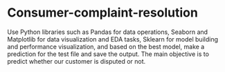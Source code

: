 # Consumer-complaint-resolution
Use Python libraries such as Pandas for data operations, Seaborn and Matplotlib for data visualization and EDA tasks, Sklearn for model building and performance visualization, and based on the best model, make a prediction for the test file and save the output. The main objective is to predict whether our customer is disputed or not.
